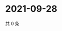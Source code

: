 # 2021-09-28

共 0 条

<!-- BEGIN -->
<!-- 最后更新时间 Tue Sep 28 2021 07:14:48 GMT+0800 (China Standard Time) -->

<!-- END -->
